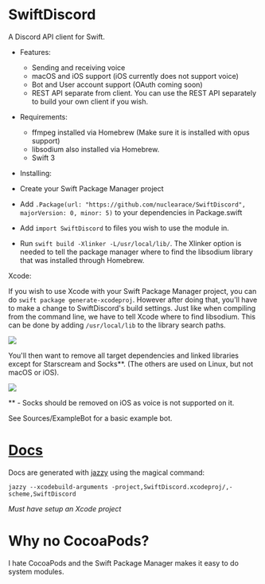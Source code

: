 # SwiftDiscord

A Discord API client for Swift.

- Features:
  - Sending and receiving voice
  - macOS and iOS support (iOS currently does not support voice)
  - Bot and User account support (OAuth coming soon)
  - REST API separate from client. You can use the REST API separately to build your own client if you wish.

- Requirements:
  - ffmpeg installed via Homebrew (Make sure it is installed with opus support)
  - libsodium also installed via Homebrew.
  - Swift 3


- Installing:
 - Create your Swift Package Manager project
 - Add `.Package(url: "https://github.com/nuclearace/SwiftDiscord", majorVersion: 0, minor: 5)` to your dependencies in Package.swift
 - Add `import SwiftDiscord` to files you wish to use the module in.
 - Run `swift build -Xlinker -L/usr/local/lib/`. The Xlinker option is needed to tell the package manager where to find the libsodium library that was installed through Homebrew.

Xcode:

If you wish to use Xcode with your Swift Package Manager project, you can do `swift package generate-xcodeproj`. However after doing that, you'll have to make a change to SwiftDiscord's build settings. Just like when compiling from the command line, we have to tell Xcode where to find libsodium. This can be done by adding `/usr/local/lib` to the library search paths.

![](https://i.imgur.com/JR97eTO.png)

You'll then want to remove all target dependencies and linked libraries except for Starscream and Socks**. (The others are used on Linux, but not macOS or iOS).

![](https://i.imgur.com/vhhnfJp.png)

** - Socks should be removed on iOS as voice is not supported on it.

See Sources/ExampleBot for a basic example bot.

[Docs](https://nuclearace.github.io/SwiftDiscord/index.html)
============================================================
Docs are generated with [jazzy](https://github.com/realm/jazzy) using the magical command:

`jazzy --xcodebuild-arguments -project,SwiftDiscord.xcodeproj/,-scheme,SwiftDiscord`

*Must have setup an Xcode project*

Why no CocoaPods?
=================
I hate CocoaPods and the Swift Package Manager makes it easy to do system modules.
